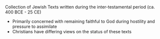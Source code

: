 Collection of Jewish Texts written during the inter-testamental period (ca. 400 BCE - 25 CE)
- Primarily concerned with remaining faithful to God during hostility and pressure to assimilate
- Christians have differing views on the status of these texts
